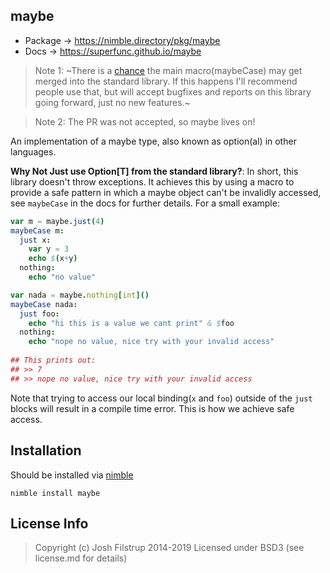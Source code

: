 maybe 
--

- Package -> https://nimble.directory/pkg/maybe
- Docs -> https://superfunc.github.io/maybe

> Note 1: ~There is a [chance](https://github.com/nim-lang/Nim/pull/8358) 
> the main macro(maybeCase) may get merged into the standard library.
> If this happens I'll recommend people use that, but will accept bugfixes 
> and reports on this library going forward, just no new features.~

> Note 2: The PR was not accepted, so maybe lives on!

An implementation of a maybe type, also known as option(al) in other languages. 

**Why Not Just use Option[T] from the standard library?**: In short, this library doesn't throw
exceptions. It achieves this by using a macro to provide a safe pattern 
in which a maybe object can't be invalidly accessed, see `maybeCase` in the
docs for further details. For a small example:

```nim
var m = maybe.just(4)
maybeCase m:
  just x:
    var y = 3
    echo $(x+y)
  nothing:
    echo "no value"

var nada = maybe.nothing[int]()
maybeCase nada:
  just foo:
    echo "hi this is a value we cant print" & $foo
  nothing:
    echo "nope no value, nice try with your invalid access"
    
## This prints out:
## >> 7
## >> nope no value, nice try with your invalid access
```

Note that trying to access our local binding(`x` and `foo`)
outside of the `just` blocks will result in a compile time error.
This is how we achieve safe access.

## Installation
Should be installed via [nimble](http://github.com/nimrod-code/nimble)

``` nimble install maybe ```

## License Info
> Copyright (c) Josh Filstrup 2014-2019
Licensed under BSD3 (see license.md for details)
